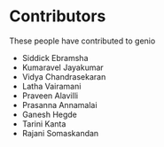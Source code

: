 Contributors
============

These people have contributed to genio

   * Siddick Ebramsha
   * Kumaravel Jayakumar
   * Vidya Chandrasekaran
   * Latha Vairamani
   * Praveen Alavilli
   * Prasanna Annamalai
   * Ganesh Hegde
   * Tarini Kanta
   * Rajani Somaskandan
